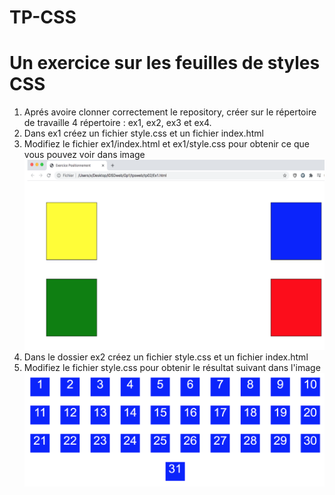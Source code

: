 # TP-CSS
<h1>Un exercice sur les feuilles de styles CSS</h1>
<ol>
  <li>Aprés avoire clonner correctement le repository, créer sur le répertoire de travaille 4 répertoire : ex1, ex2, ex3 et ex4.</li>
  <li>Dans ex1 créez un fichier style.css et un fichier index.html</li>
  <li>Modifiez le fichier ex1/index.html et ex1/style.css pour obtenir ce que vous pouvez voir dans image <img src="images/im-ex1.png" alt="to show later"></li>
  <li>Dans le dossier ex2 créez un fichier style.css et un fichier index.html</li>
  <li>Modifiez le fichier style.css pour obtenir le résultat suivant dans l'image <img src="images/im-ex2.png" alt="to show later"></li>
</ol>
